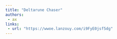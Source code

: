 ```yaml
---
title: "Deltarune Chaser"
authors:
 - ax
links:
 - url: "https://wwoe.lanzouy.com/i9FyE0jsf5dg"
---
```

